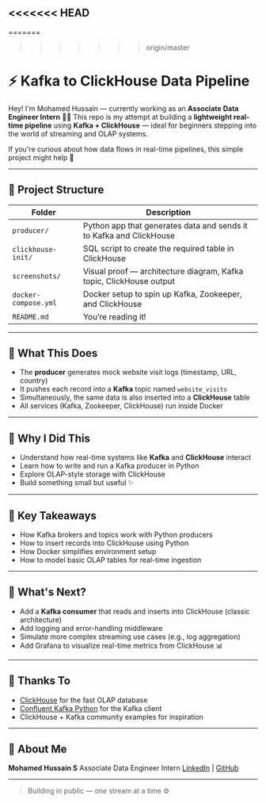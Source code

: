 
<<<<<<< HEAD
---

=======
>>>>>>> origin/master
# ⚡ Kafka to ClickHouse Data Pipeline

Hey! I'm Mohamed Hussain — currently working as an **Associate Data Engineer Intern** 👨‍💻
This repo is my attempt at building a **lightweight real-time pipeline** using **Kafka + ClickHouse** — ideal for beginners stepping into the world of streaming and OLAP systems.

If you're curious about how data flows in real-time pipelines, this simple project might help 🎯

---

## 📁 Project Structure

| Folder               | Description                                                         |
| -------------------- | ------------------------------------------------------------------- |
| `producer/`          | Python app that generates data and sends it to Kafka and ClickHouse |
| `clickhouse-init/`   | SQL script to create the required table in ClickHouse               |
| `screenshots/`       | Visual proof — architecture diagram, Kafka topic, ClickHouse output |
| `docker-compose.yml` | Docker setup to spin up Kafka, Zookeeper, and ClickHouse            |
| `README.md`          | You’re reading it!                                                  |

---

## 🚀 What This Does

* The **producer** generates mock website visit logs (timestamp, URL, country)
* It pushes each record into a **Kafka** topic named `website_visits`
* Simultaneously, the same data is also inserted into a **ClickHouse** table
* All services (Kafka, Zookeeper, ClickHouse) run inside Docker

---

## 🎯 Why I Did This

* Understand how real-time systems like **Kafka** and **ClickHouse** interact
* Learn how to write and run a Kafka producer in Python
* Explore OLAP-style storage with ClickHouse
* Build something small but useful ✨

---

## 🧠 Key Takeaways

* How Kafka brokers and topics work with Python producers
* How to insert records into ClickHouse using Python
* How Docker simplifies environment setup
* How to model basic OLAP tables for real-time ingestion

---

## 🔧 What's Next?

* Add a **Kafka consumer** that reads and inserts into ClickHouse (classic architecture)
* Add logging and error-handling middleware
* Simulate more complex streaming use cases (e.g., log aggregation)
* Add Grafana to visualize real-time metrics from ClickHouse 📊

---

## 🙌 Thanks To

* [ClickHouse](https://clickhouse.com/docs/en/) for the fast OLAP database
* [Confluent Kafka Python](https://docs.confluent.io/platform/current/clients/confluent-kafka-python/html/index.html) for the Kafka client
* ClickHouse + Kafka community examples for inspiration

---

## 👋 About Me

**Mohamed Hussain S**
Associate Data Engineer Intern
[LinkedIn](https://linkedin.com/in/hussainmohhdd) | [GitHub](https://github.com/mohhddhassan)

---

> Building in public — one stream at a time ⚙️